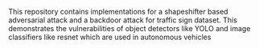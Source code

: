 This repository contains implementations for a shapeshifter based adversarial attack and a backdoor attack for traffic sign dataset.
This demonstrates the vulnerabilities of object detectors like YOLO and image classifiers like resnet which are used in autonomous vehicles 
